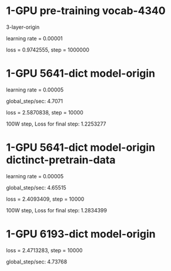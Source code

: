# 1-GPU pre-training vocab-4340 

3-layer-origin

learning rate = 0.00001

loss = 0.9742555, step = 1000000

# 1-GPU 5641-dict model-origin

learning rate = 0.00005

global_step/sec: 4.7071

loss = 2.5870838, step = 10000

100W step, Loss for final step: 1.2253277

#  1-GPU 5641-dict model-origin dictinct-pretrain-data

learning rate = 0.00005

global_step/sec: 4.65515

loss = 2.4093409, step = 10000 

100W step, Loss for final step: 1.2834399

#  1-GPU 6193-dict model-origin 

loss = 2.4713283, step = 10000 

global_step/sec: 4.73768